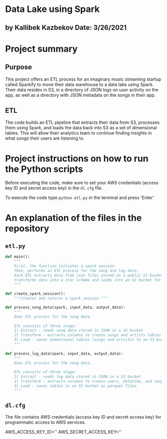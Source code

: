 # Data Lake using Spark
by Kallibek Kazbekov
Date: 3/26/2021
---
# Project summary

## Purpose
This project offers an ETL process for an imaginary music streaming startup called Sparkify to move their data warehouse to a data lake using Spark. Their data resides in S3, in a directory of JSON logs on user activity on the app, as well as a directory with JSON metadata on the songs in their app.

## ETL
The code builds an ETL pipeline that extracts their data from S3, processes them using Spark, and loads the data back into S3 as a set of dimensional tables. This will allow their analytics team to continue finding insights in what songs their users are listening to.

# Project instructions on how to run the Python scripts
Before executing the code, make sure to set your AWS credentials (access key ID  and secret access key) in the `dl.cfg` file.

To execute the code type `python etl.py` in the terminal and press 'Enter'

# An explanation of the files in the repository
## `etl.py`
```python
def main():
    """
    First, the function initiates a spark session.
    Then, performs an ETL process for the song and log data.
    Each ETL extracts data from json files stored on a public S3 bucket, 
    transforms data into a star schema and loads into an S3 bucket for analytics purposes. 
    """
    
def create_spark_session():
    """Creates and returns a spark session."""

def process_song_data(spark, input_data, output_data):
    """
    Does ETL process for the song data.
    
    ETL consists of three stage:
    1) Extract - reads song data stored in JSON in a S3 bucket 
    2) Transform - extracts columns to create songs and artists tables
    3) Load - saves dimentional tables (songs and artists) to an S3 bucket as parquet files. 
    """
    
def process_log_data(spark, input_data, output_data):
    """
    Does ETL process for the song data.
    
    ETL consists of three stage:
    1) Extract - reads log data stored in JSON in a S3 bucket 
    2) Transform - extracts columns to create users, datetime, and songplays tables
    3) Load - saves tables to an S3 bucket as parquet files. 
    """
```    
## `dl.cfg`
The file contains AWS credentials (access key ID  and secret access key) for programmatic access to AWS services.

AWS_ACCESS_KEY_ID=''
AWS_SECRET_ACCESS_KEY=''